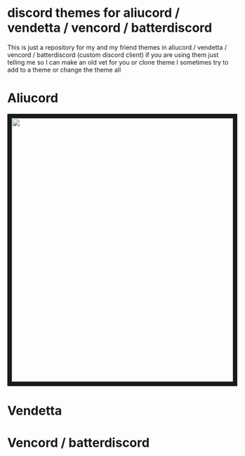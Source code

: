 # discord themes for aliucord / vendetta / vencord / batterdiscord

This is just a repository for my and my friend themes in aliucord / vendetta / vencord / batterdiscord (custom discord client) if you are using them just telling me so I can make an old vet for you or clone theme I sometimes try to add to a theme or change the theme all

# Aliucord

<img src="https://raw.githubusercontent.com/BLACKGHOST115/ghost-themes-for-custom-discord/main/wallpaper/git-file-gfl-ump-45.png" width="600" heaiaht="400" border="10"/>



# Vendetta



# Vencord / batterdiscord


[def]: ttps://raw.githubusercontent.com/BLACKGHOST115/ghost-themes-for-custom-discord/main/wallpaper/git-file-gfl-ump-45.pn